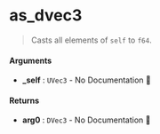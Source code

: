 # as\_dvec3

>  Casts all elements of `self` to `f64`.

#### Arguments

- **\_self** : `UVec3` \- No Documentation 🚧

#### Returns

- **arg0** : `DVec3` \- No Documentation 🚧
